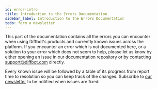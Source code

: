 ```yaml
---
id: error-intro
title: Introduction to the Errors Documentation
sidebar_label: Introduction to the Errors Documentation
todo: form a newsletter
---
```


This part of the documentation contains all the errors you can encounter when using Diffbot's products and currently known issues across the platform. If you encounter an error which is not documented here, or a solution to your error which does not seem to help, please let us know by either opening an issue in our [documentation repository](https://github.com/diffbot/docs) or by contacting support@diffbot.com directly.

Every known issue will be followed by a table of its progress from report time to resolution so you can keep track of the changes. Subscribe to [our newsletter](https://newsletter.diffbot.com) to be notified when issues are fixed.